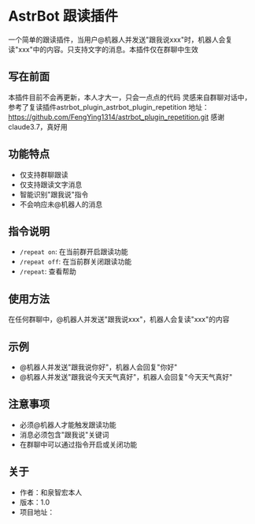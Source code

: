 
# AstrBot 跟读插件

一个简单的跟读插件，当用户@机器人并发送"跟我说xxx"时，机器人会复读"xxx"中的内容。只支持文字的消息。本插件仅在群聊中生效

## 写在前面 ##
本插件目前不会再更新，本人才大一，只会一点点的代码
灵感来自群聊对话中，参考了复读插件astrbot_plugin_astrbot_plugin_repetition 地址：https://github.com/FengYing1314/astrbot_plugin_repetition.git
感谢claude3.7，真好用

## 功能特点

- 仅支持群聊跟读
- 仅支持跟读文字消息
- 智能识别"跟我说"指令
- 不会响应未@机器人的消息

## 指令说明

- `/repeat on`: 在当前群开启跟读功能
- `/repeat off`: 在当前群关闭跟读功能
- `/repeat`: 查看帮助

## 使用方法
    
在任何群聊中，@机器人并发送"跟我说xxx"，机器人会复读"xxx"的内容

## 示例

- @机器人并发送"跟我说你好"，机器人会回复"你好"
- @机器人并发送"跟我说今天天气真好"，机器人会回复"今天天气真好"

## 注意事项

- 必须@机器人才能触发跟读功能
- 消息必须包含"跟我说"关键词
- 在群聊中可以通过指令开启或关闭功能

## 关于

- 作者：和泉智宏本人
- 版本：1.0
- 项目地址：




